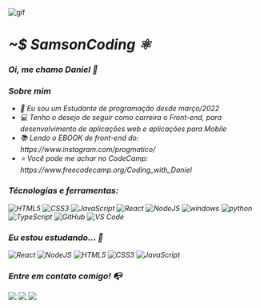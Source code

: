 
<div>

![gif](https://i.pinimg.com/originals/bc/87/e5/bc87e5124f8d2cfe810d403adc96ad01.gif)
  
</div>

<div >

<i>

<h1> ~$ SamsonCoding ⚛ </h1>

<i>

<h3> Oi, me chamo Daniel 👋 </h3>

<h3> Sobre mim </h3>

<ul>
  <i>
<li> 📕 Eu sou um Estudante de programação desde março/2022 </li>
<li> 💻 Tenho o desejo de seguir como carreira o Front-end, para desenvolvimento de aplicações web e aplicações para Mobile </li>
<li> 📚 Lendo o EBOOK de front-end do: https://www.instagram.com/progmatico/ </li>
<li> ⭐ Você pode me achar no CodeCamp: https://www.freecodecamp.org/Coding_with_Daniel </li>
  </i>
  </ul>

<h3> Técnologias e ferramentas: </h3>
 
![HTML5](https://img.shields.io/badge/html5-%23E34F26.svg?style=for-the-badge&logo=html5&logoColor=white)
![CSS3](https://img.shields.io/badge/css3-%231572B6.svg?style=for-the-badge&logo=css3&logoColor=white)
![JavaScript](https://img.shields.io/badge/javascript-%23323330.svg?style=for-the-badge&logo=javascript&logoColor=%23F7DF1E)
![React](https://img.shields.io/badge/react-%2320232a.svg?style=for-the-badge&logo=react&logoColor=%2361DAFB)
![NodeJS](https://img.shields.io/badge/node.js-6DA55F?style=for-the-badge&logo=node.js&logoColor=white)
![windows](https://img.shields.io/badge/Windows-0078D6?style=for-the-badge&logo=windows&logoColor=white)
![python](https://img.shields.io/badge/Python-3776AB?style=for-the-badge&logo=python&logoColor=white)
![TypeScript](https://img.shields.io/badge/typescript-%23007ACC.svg?style=for-the-badge&logo=typescript&logoColor=white)
![GitHub](https://img.shields.io/badge/github-%23121011.svg?style=for-the-badge&logo=github&logoColor=white)
![VS Code](https://img.shields.io/badge/VS%20Code-0078d7.svg?style=for-the-badge&logo=visual-studio-code&logoColor=white)

<!-- (Já colocar tecnologias do On Demand que aprende no curso)) -->

<h3> Eu estou estudando... 🧩 </h3>
<!-- (Aqui você pode adicionar tecnologias que está estudando, inclusive para aumentar essa lista você listamos algumas das tecnologias ensinadas na nossa [Assinatura On Demand](https://cubos.academy/cubosondemand)) -->

![React](https://img.shields.io/badge/react-%2320232a.svg?style=for-the-badge&logo=react&logoColor=%2361DAFB)
![NodeJS](https://img.shields.io/badge/node.js-6DA55F?style=for-the-badge&logo=node.js&logoColor=white)
![HTML5](https://img.shields.io/badge/html5-%23E34F26.svg?style=for-the-badge&logo=html5&logoColor=white)
![CSS3](https://img.shields.io/badge/css3-%231572B6.svg?style=for-the-badge&logo=css3&logoColor=white)
![JavaScript](https://img.shields.io/badge/javascript-%23323330.svg?style=for-the-badge&logo=javascript&logoColor=%23F7DF1E)

<h3> Entre em contato comigo! 📭 </h3>
<div>
<a href="https://www.youtube.com/channel/UCKybosElZyxkOHJE0aijcGA" target="_blank"><img src="https://img.shields.io/badge/YouTube-FF0000?style=for-the-badge&logo=youtube&logoColor=white" target="_blank"></a>
<a href="https://www.instagram.com/samson_daniel.dev/" target="_blank"><img src="https://img.shields.io/badge/-Instagram-%23E4405F?style=for-the-badge&logo=instagram&logoColor=white" target="_blank"></a> 
<a href="https://discord.com/channels/@coderDaniel"> <img src="https://img.shields.io/badge/Discord-7289DA?style=for-the-badge&logo=discord&logoColor=white"> </a>
</div>

</div>
